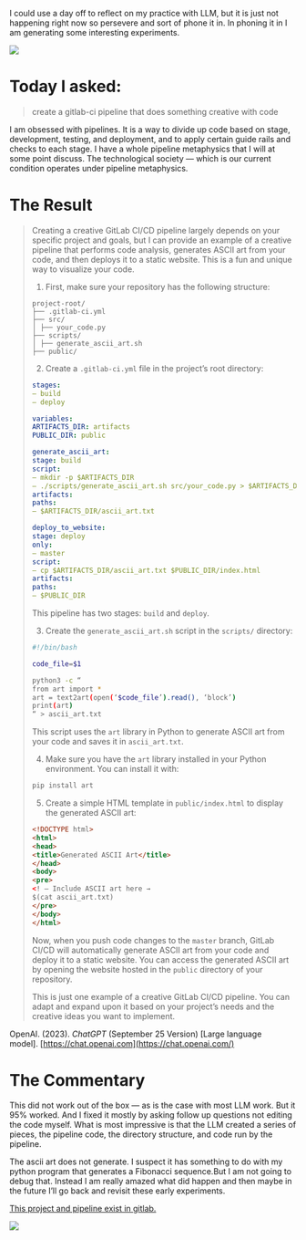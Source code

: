I could use a day off to reflect on my practice with LLM, but it is just not happening right now so persevere and sort of phone it in. In phoning it in I am generating some interesting experiments.

![](https://miro.medium.com/v2/resize:fit:1400/1*30dRevqYlrKd1pMY0qNdCQ.png)

# Today I asked:

> create a gitlab-ci pipeline that does something creative with code

I am obsessed with pipelines. It is a way to divide up code based on stage, development, testing, and deployment, and to apply certain guide rails and checks to each stage. I have a whole pipeline metaphysics that I will at some point discuss. The technological society — which is our current condition operates under pipeline metaphysics.

# The Result

> Creating a creative GitLab CI/CD pipeline largely depends on your specific project and goals, but I can provide an example of a creative pipeline that performs code analysis, generates ASCII art from your code, and then deploys it to a static website. This is a fun and unique way to visualize your code.
> 
> 1. First, make sure your repository has the following structure:
> 
> ```  
> project-root/  
> ├── .gitlab-ci.yml  
> ├── src/  
> │ ├── your_code.py  
> ├── scripts/  
> │ ├── generate_ascii_art.sh  
> ├── public/  
> ```
> 
> 2. Create a `.gitlab-ci.yml` file in the project’s root directory:
> 
> ```yaml  
> stages:  
> — build  
> — deploy
> 
> variables:  
> ARTIFACTS_DIR: artifacts  
> PUBLIC_DIR: public
> 
> generate_ascii_art:  
> stage: build  
> script:  
> — mkdir -p $ARTIFACTS_DIR  
> — ./scripts/generate_ascii_art.sh src/your_code.py > $ARTIFACTS_DIR/ascii_art.txt  
> artifacts:  
> paths:  
> — $ARTIFACTS_DIR/ascii_art.txt
> 
> deploy_to_website:  
> stage: deploy  
> only:  
> — master  
> script:  
> — cp $ARTIFACTS_DIR/ascii_art.txt $PUBLIC_DIR/index.html  
> artifacts:  
> paths:  
> — $PUBLIC_DIR  
> ```
> 
> This pipeline has two stages: `build` and `deploy`.
> 
> 3. Create the `generate_ascii_art.sh` script in the `scripts/` directory:
> 
> ```bash  
> #!/bin/bash
> 
> code_file=$1
> 
> python3 -c “  
> from art import *  
> art = text2art(open(‘$code_file’).read(), ‘block’)  
> print(art)  
> “ > ascii_art.txt  
> ```
> 
> This script uses the `art` library in Python to generate ASCII art from your code and saves it in `ascii_art.txt`.
> 
> 4. Make sure you have the `art` library installed in your Python environment. You can install it with:
> 
> ```bash  
> pip install art  
> ```
> 
> 5. Create a simple HTML template in `public/index.html` to display the generated ASCII art:
> 
> ```html  
> <!DOCTYPE html>  
> <html>  
> <head>  
> <title>Generated ASCII Art</title>  
> </head>  
> <body>  
> <pre>  
> <! — Include ASCII art here →  
> $(cat ascii_art.txt)  
> </pre>  
> </body>  
> </html>  
> ```
> 
> Now, when you push code changes to the `master` branch, GitLab CI/CD will automatically generate ASCII art from your code and deploy it to a static website. You can access the generated ASCII art by opening the website hosted in the `public` directory of your repository.
> 
> This is just one example of a creative GitLab CI/CD pipeline. You can adapt and expand upon it based on your project’s needs and the creative ideas you want to implement.

OpenAI. (2023). _ChatGPT_ (September 25 Version) [Large language model]. [https://chat.openai.com](https://chat.openai.com/)

# The Commentary

This did not work out of the box — as is the case with most LLM work. But it 95% worked. And I fixed it mostly by asking follow up questions not editing the code myself. What is most impressive is that the LLM created a series of pieces, the pipeline code, the directory structure, and code run by the pipeline.

The ascii art does not generate. I suspect it has something to do with my python program that generates a Fibonacci sequence.But I am not going to debug that. Instead I am really amazed what did happen and then maybe in the future I’ll go back and revisit these early experiments.

[This project and pipeline exist in gitlab.](https://gitlab.com/m202/experiment12)

![](https://miro.medium.com/v2/resize:fit:1400/1*BarYYe-GzkHZX0QW7v-IBg.png)